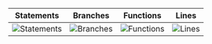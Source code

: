 | Statements                  | Branches                | Functions                 | Lines             |
| --------------------------- | ----------------------- | ------------------------- | ----------------- |
| ![Statements](https://img.shields.io/badge/statements-99.2%25-brightgreen.svg?style=for-the-badge&logo=jest) | ![Branches](https://img.shields.io/badge/branches-94.91%25-brightgreen.svg?style=for-the-badge&logo=jest) | ![Functions](https://img.shields.io/badge/functions-97.5%25-brightgreen.svg?style=for-the-badge&logo=jest) | ![Lines](https://img.shields.io/badge/lines-99.39%25-brightgreen.svg?style=for-the-badge&logo=jest) |